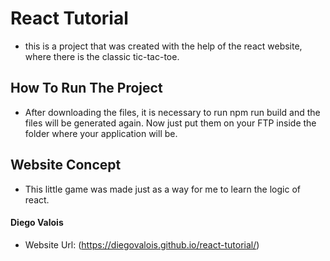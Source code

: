 # React Tutorial

- this is a project that was created with the help of the react website, where there is the classic tic-tac-toe.

## How To Run The Project

- After downloading the files, it is necessary to run npm run build and the files will be generated again. Now just put them on your FTP inside the folder where your application will be.

## Website Concept

- This little game was made just as a way for me to learn the logic of react.

#### Diego Valois

- Website Url: (https://diegovalois.github.io/react-tutorial/)
